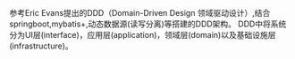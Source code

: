 参考Eric Evans提出的DDD（Domain-Driven Design 领域驱动设计）,结合springboot,mybatis+,动态数据源(读写分离)等搭建的DDD架构。 
DDD中将系统分为UI层(interface)，应用层(application)，领域层(domain)以及基础设施层(infrastructure)。
